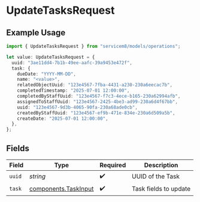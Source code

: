 # UpdateTasksRequest

## Example Usage

```typescript
import { UpdateTasksRequest } from "servicem8/models/operations";

let value: UpdateTasksRequest = {
  uuid: "3ae11dd4-7b1b-49ee-aafc-39a9453e472f",
  task: {
    dueDate: "YYYY-MM-DD",
    name: "<value>",
    relatedObjectUuid: "123e4567-7fba-4431-a230-230a6eecac7b",
    completedTimestamp: "2025-07-01 12:00:00",
    completedByStaffUuid: "123e4567-f7c3-4ece-b165-230a62994afb",
    assignedToStaffUuid: "123e4567-2425-4be3-ad99-230a6d4f67bb",
    uuid: "123e4567-9d3b-4065-90fa-230a68ade0cb",
    createdByStaffUuid: "123e4567-ef9b-471e-834e-230a6d509a5b",
    createDate: "2025-07-01 12:00:00",
  },
};
```

## Fields

| Field                                                        | Type                                                         | Required                                                     | Description                                                  |
| ------------------------------------------------------------ | ------------------------------------------------------------ | ------------------------------------------------------------ | ------------------------------------------------------------ |
| `uuid`                                                       | *string*                                                     | :heavy_check_mark:                                           | UUID of the Task                                             |
| `task`                                                       | [components.TaskInput](../../models/components/taskinput.md) | :heavy_check_mark:                                           | Task fields to update                                        |